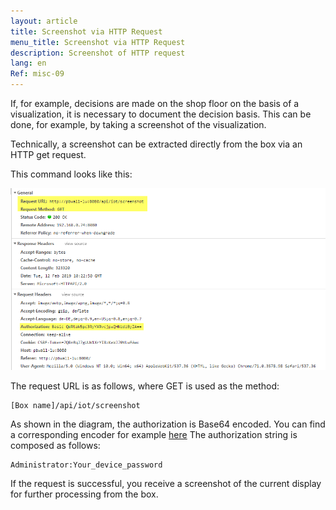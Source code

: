 ```yaml
---
layout: article
title: Screenshot via HTTP Request
menu_title: Screenshot via HTTP Request
description: Screenshot of HTTP request
lang: en
Ref: misc-09
---
```


If, for example, decisions are made on the shop floor on the basis of a visualization, it is necessary to document the decision basis.
This can be done, for example, by taking a screenshot of the visualization.

Technically, a screenshot can be extracted directly from the box via an HTTP get request.

This command looks like this:

![HTTP Get Request](/assets/images/misc/Screenshot/Screenshot01.png)

The request URL is as follows, where GET is used as the method:

```
[Box name]/api/iot/screenshot
```

As shown in the diagram, the authorization is Base64 encoded. You can find a corresponding encoder for example [here](https://www.base64encode.org/)
The authorization string is composed as follows:

```
Administrator:Your_device_password
```

If the request is successful, you receive a screenshot of the current display for further processing from the box.